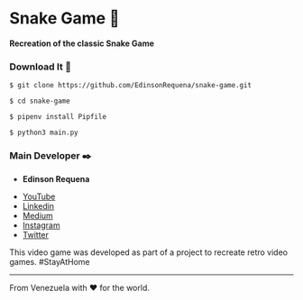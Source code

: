 # Snake Game 🚀

__Recreation of the classic Snake Game__

### Download It 📖

```
$ git clone https://github.com/EdinsonRequena/snake-game.git
```

```
$ cd snake-game
```

```
$ pipenv install Pipfile
```

```
$ python3 main.py
```

### Main Developer ✒️

* **Edinson Requena**
- [YouTube](https://www.youtube.com/channel/UCFXAiceHPFzk81Ooc25_QTg/featured)
- [Linkedin](https://www.linkedin.com/in/edinson-requena-9496a2178/)
- [Medium](https://medium.com/@edinsonrequena)
- [Instagram](https://instagram.com/edinsonrequena)
- [Twitter](https://twitter.com/requenaea)


This video game was developed as part of a project to recreate retro video games. #StayAtHome

---
From Venezuela with ❤️ for the world.


